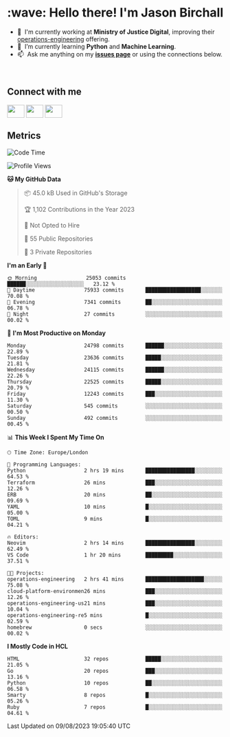 <h1 align="left" id="jason-title">:wave: Hello there! I'm Jason Birchall</h1>

- :office: &nbsp;I'm currently working at **Ministry of Justice Digital**, improving their [operations-engineering](https://github.com/ministryofjustice/operations-engineering) offering.
- :seedling: &nbsp;I’m currently learning **Python** and **Machine Learning**.
- :mailbox: &nbsp;Ask me anything on my **[issues page]** or using the connections below.


<br>

<h2>Connect with me</h2>
<p>
<a href="https://twitter.com/jsonBirchall" target="blank"><img align="center" src="https://cdn.jsdelivr.net/npm/simple-icons@3.0.1/icons/twitter.svg" alt="" height="30" width="40" /></a>
<a href="https://keybase.io/json0" target="blank"><img align="center" src="https://cdn.jsdelivr.net/npm/simple-icons@3.0.1/icons/keybase.svg" alt="" height="30" width="40" /></a>
<a href="https://www.reddit.com/user/kakorate" target="blank"><img align="center" src="https://cdn.jsdelivr.net/npm/simple-icons@3.0.1/icons/reddit.svg" alt="" height="30" width="40" /></a>
</p>

<h2>Metrics</h2>

<!--START_SECTION:waka-->
![Code Time](http://img.shields.io/badge/Code%20Time-1%2C156%20hrs%2051%20mins-blue)

![Profile Views](http://img.shields.io/badge/Profile%20Views-6-blue)

**🐱 My GitHub Data** 

> 📦 45.0 kB Used in GitHub's Storage 
 > 
> 🏆 1,102 Contributions in the Year 2023
 > 
> 🚫 Not Opted to Hire
 > 
> 📜 55 Public Repositories 
 > 
> 🔑 3 Private Repositories 
 > 
**I'm an Early 🐤** 

```text
🌞 Morning                25053 commits       ██████░░░░░░░░░░░░░░░░░░░   23.12 % 
🌆 Daytime                75933 commits       ██████████████████░░░░░░░   70.08 % 
🌃 Evening                7341 commits        ██░░░░░░░░░░░░░░░░░░░░░░░   06.78 % 
🌙 Night                  27 commits          ░░░░░░░░░░░░░░░░░░░░░░░░░   00.02 % 
```
📅 **I'm Most Productive on Monday** 

```text
Monday                   24798 commits       ██████░░░░░░░░░░░░░░░░░░░   22.89 % 
Tuesday                  23636 commits       █████░░░░░░░░░░░░░░░░░░░░   21.81 % 
Wednesday                24115 commits       ██████░░░░░░░░░░░░░░░░░░░   22.26 % 
Thursday                 22525 commits       █████░░░░░░░░░░░░░░░░░░░░   20.79 % 
Friday                   12243 commits       ███░░░░░░░░░░░░░░░░░░░░░░   11.30 % 
Saturday                 545 commits         ░░░░░░░░░░░░░░░░░░░░░░░░░   00.50 % 
Sunday                   492 commits         ░░░░░░░░░░░░░░░░░░░░░░░░░   00.45 % 
```


📊 **This Week I Spent My Time On** 

```text
🕑︎ Time Zone: Europe/London

💬 Programming Languages: 
Python                   2 hrs 19 mins       ████████████████░░░░░░░░░   64.53 % 
Terraform                26 mins             ███░░░░░░░░░░░░░░░░░░░░░░   12.26 % 
ERB                      20 mins             ██░░░░░░░░░░░░░░░░░░░░░░░   09.69 % 
YAML                     10 mins             █░░░░░░░░░░░░░░░░░░░░░░░░   05.00 % 
TOML                     9 mins              █░░░░░░░░░░░░░░░░░░░░░░░░   04.21 % 

🔥 Editors: 
Neovim                   2 hrs 14 mins       ████████████████░░░░░░░░░   62.49 % 
VS Code                  1 hr 20 mins        █████████░░░░░░░░░░░░░░░░   37.51 % 

🐱‍💻 Projects: 
operations-engineering   2 hrs 41 mins       ███████████████████░░░░░░   75.08 % 
cloud-platform-environmen26 mins             ███░░░░░░░░░░░░░░░░░░░░░░   12.26 % 
operations-engineering-us21 mins             ███░░░░░░░░░░░░░░░░░░░░░░   10.04 % 
operations-engineering-re5 mins              █░░░░░░░░░░░░░░░░░░░░░░░░   02.59 % 
homebrew                 0 secs              ░░░░░░░░░░░░░░░░░░░░░░░░░   00.02 % 
```

**I Mostly Code in HCL** 

```text
HTML                     32 repos            █████░░░░░░░░░░░░░░░░░░░░   21.05 % 
Go                       20 repos            ███░░░░░░░░░░░░░░░░░░░░░░   13.16 % 
Python                   10 repos            ██░░░░░░░░░░░░░░░░░░░░░░░   06.58 % 
Smarty                   8 repos             █░░░░░░░░░░░░░░░░░░░░░░░░   05.26 % 
Ruby                     7 repos             █░░░░░░░░░░░░░░░░░░░░░░░░   04.61 % 
```




 Last Updated on 09/08/2023 19:05:40 UTC
<!--END_SECTION:waka-->

<!-- links -->

[issues page]: https://github.com/jasonBirchall/jasonBirchall/issues "jasonBirchall/issues"
